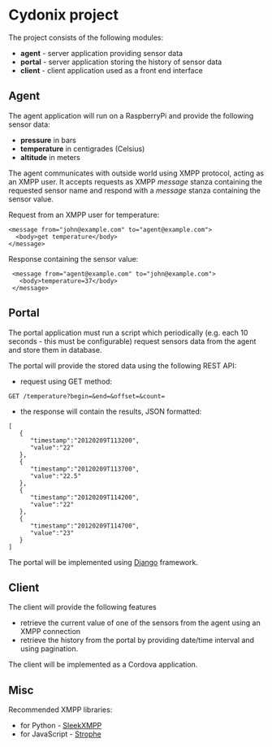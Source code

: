 Cydonix project
===============

The project consists of the following modules:

* **agent** - server application providing sensor data
* **portal** - server application storing the history of sensor data
* **client** - client application used as a front end interface

Agent
-----

The agent application will run on a RaspberryPi and provide the following sensor data:

* **pressure** in bars
* **temperature** in centigrades (Celsius)
* **altitude** in meters

The agent communicates with outside world using XMPP protocol, acting as an XMPP user.
It accepts requests as XMPP *message* stanza containing the requested sensor name
and respond with a *message* stanza containing the sensor value.


Request from an XMPP user for temperature:

 ```
 <message from="john@example.com" to="agent@example.com">
   <body>get temperature</body>
 </message>
```

Response containing the sensor value:

```
 <message from="agent@example.com" to="john@example.com">
   <body>temperature=37</body>
 </message>
```


Portal
------

The portal application must run a script which periodically (e.g. each 10
seconds - this must be configurable) request sensors data from the agent
and store them in database.

The portal will provide the stored data using the following REST API:
* request using GET method:
```
GET /temperature?begin=&end=&offset=&count=
```
* the response will contain the results, JSON formatted:
```
[
   {
      "timestamp":"20120209T113200",
      "value":"22"
   },
   {
      "timestamp":"20120209T113700",
      "value":"22.5"
   },
   {
      "timestamp":"20120209T114200",
      "value":"22"
   },
   {
      "timestamp":"20120209T114700",
      "value":"23"
   }
]
```

The portal will be implemented using [Django](https://www.djangoproject.com/) framework.


Client
------

The client will provide the following features

* retrieve the current value of one of the sensors from the agent using an XMPP
connection
* retrieve the history from the portal by providing date/time interval and
using pagination.

The client will be implemented as a Cordova application.

Misc
----

Recommended XMPP libraries:

* for Python - [SleekXMPP](https://github.com/fritzy/SleekXMPP)
* for JavaScript - [Strophe](http://strophe.im/)
